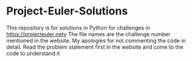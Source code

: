 # Project-Euler-Solutions
This repository is for solutions in Python for challenges in https://projecteuler.nety 
The file names are the challenge number mentioned in the website.
My apologies for not commenting the code in detail. Read the problem statement first in the website and come to the code to understand it
